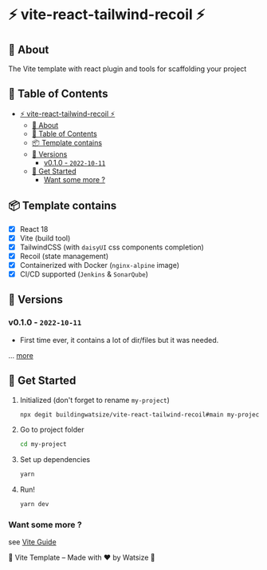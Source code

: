 # ⚡ vite-react-tailwind-recoil ⚡

## 📘 About

The Vite template with react plugin and tools for scaffolding your project

## 📝 Table of Contents

- [⚡ vite-react-tailwind-recoil ⚡](#-vite-react-tailwind-recoil-)
  - [📘 About](#-about)
  - [📝 Table of Contents](#-table-of-contents)
  - [📦 Template contains](#-template-contains)
  - [📝 Versions](#-versions)
    - [v0.1.0 - `2022-10-11`](#v010---2022-10-11)
  - [📌 Get Started](#-get-started)
    - [Want some more ?](#want-some-more-)

## 📦 Template contains

- [x] React 18
- [x] Vite (build tool)
- [x] TailwindCSS (with `daisyUI` css components completion)
- [x] Recoil (state management)
- [x] Containerized with Docker (`nginx-alpine` image)
- [x] CI/CD supported (`Jenkins` & `SonarQube`)

## 📝 Versions

### v0.1.0 - `2022-10-11`

- First time ever, it contains a lot of dir/files but it was needed.

... [more](./CHANGELOG.md)

## 📌 Get Started

1. Initialized (don't forget to rename `my-project`)

    ```bash
    npx degit buildingwatsize/vite-react-tailwind-recoil#main my-project
    ```

2. Go to project folder

    ```bash
    cd my-project
    ```

3. Set up dependencies

    ```bash
    yarn
    ```

4. Run!

    ```bash
    yarn dev
    ```

### Want some more ?

see [Vite Guide](https://vitejs.dev/guide/)

🌈 Vite Template – Made with ❤️ by Watsize 🌈
